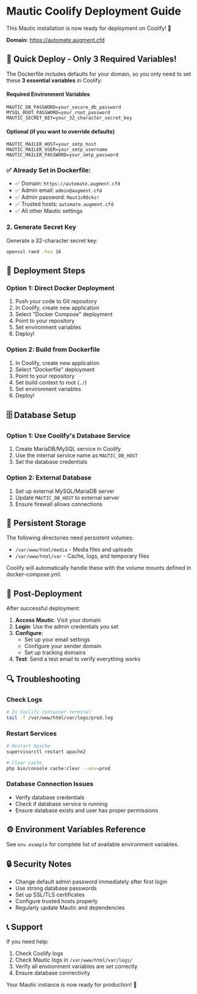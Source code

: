 # Mautic Coolify Deployment Guide

This Mautic installation is now ready for deployment on Coolify! 🚀

**Domain:** https://automate.augment.cfd

## 🎯 **Quick Deploy - Only 3 Required Variables!**

The Dockerfile includes defaults for your domain, so you only need to set these **3 essential variables** in Coolify:

#### **Required Environment Variables**
```
MAUTIC_DB_PASSWORD=your_secure_db_password
MYSQL_ROOT_PASSWORD=your_root_password  
MAUTIC_SECRET_KEY=your_32_character_secret_key
```

#### **Optional (if you want to override defaults)**
```
MAUTIC_MAILER_HOST=your_smtp_host
MAUTIC_MAILER_USER=your_smtp_username
MAUTIC_MAILER_PASSWORD=your_smtp_password
```

### ✅ **Already Set in Dockerfile:**
- ✅ Domain: `https://automate.augment.cfd`
- ✅ Admin email: `admin@augment.cfd`
- ✅ Admin password: `Maut1cR0cks!`
- ✅ Trusted hosts: `automate.augment.cfd`
- ✅ All other Mautic settings

### 2. Generate Secret Key

Generate a 32-character secret key:
```bash
openssl rand -hex 16
```

## 🚀 Deployment Steps

### Option 1: Direct Docker Deployment
1. Push your code to Git repository
2. In Coolify, create new application
3. Select "Docker Compose" deployment
4. Point to your repository
5. Set environment variables
6. Deploy!

### Option 2: Build from Dockerfile
1. In Coolify, create new application
2. Select "Dockerfile" deployment
3. Point to your repository
4. Set build context to root (`./`)
5. Set environment variables
6. Deploy!

## 🗄️ Database Setup

### Option 1: Use Coolify's Database Service
1. Create MariaDB/MySQL service in Coolify
2. Use the internal service name as `MAUTIC_DB_HOST`
3. Set the database credentials

### Option 2: External Database
1. Set up external MySQL/MariaDB server
2. Update `MAUTIC_DB_HOST` to external server
3. Ensure firewall allows connections

## 📁 Persistent Storage

The following directories need persistent volumes:
- `/var/www/html/media` - Media files and uploads
- `/var/www/html/var` - Cache, logs, and temporary files

Coolify will automatically handle these with the volume mounts defined in docker-compose.yml.

## 🔧 Post-Deployment

After successful deployment:

1. **Access Mautic**: Visit your domain
2. **Login**: Use the admin credentials you set
3. **Configure**: 
   - Set up your email settings
   - Configure your sender domain
   - Set up tracking domains
4. **Test**: Send a test email to verify everything works

## 🔍 Troubleshooting

### Check Logs
```bash
# In Coolify container terminal
tail -f /var/www/html/var/logs/prod.log
```

### Restart Services
```bash
# Restart Apache
supervisorctl restart apache2

# Clear cache
php bin/console cache:clear --env=prod
```

### Database Connection Issues
- Verify database credentials
- Check if database service is running
- Ensure database exists and user has proper permissions

## ⚙️ Environment Variables Reference

See `env.example` for complete list of available environment variables.

## 🔒 Security Notes

- Change default admin password immediately after first login
- Use strong database passwords
- Set up SSL/TLS certificates
- Configure trusted hosts properly
- Regularly update Mautic and dependencies

## 📞 Support

If you need help:
1. Check Coolify logs
2. Check Mautic logs in `/var/www/html/var/logs/`
3. Verify all environment variables are set correctly
4. Ensure database connectivity

Your Mautic instance is now ready for production! 🎉
